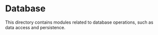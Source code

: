 # Database

This directory contains modules related to database operations, such as data access and persistence.

